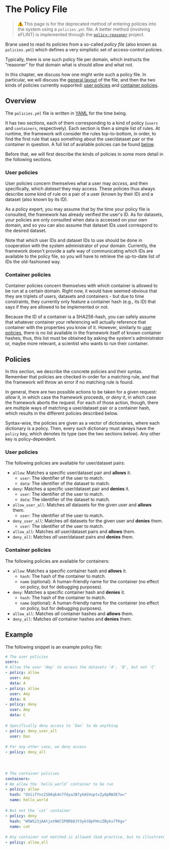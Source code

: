 # The Policy File

> <img src="../assets/img/warning.png" alt="warning" width="16" style="margin-top: 3px; margin-bottom: -3px"/> This page is for the deprecated method of entering policies into the system using a `policies.yml` file. A better method (involving eFLINT) is implemented through the [`policy-reasoner`](https://github.com/BraneFramework/policy-reasoner) project.

Brane used to read its policies from a so-called _policy file_ (also known as `policies.yml`) which defines a very simplistic set of access-control policies.

Typically, there is one such policy file per domain, which instructs the "reasoner" for that domain what is should allow and what not.

In this chapter, we discuss how one might write such a policy file. In particular, we will discuss the [general layout](#overview) of the file, and then the two kinds of policies currently supported: [user policies](#user-policies) and [container policies](#container-policies).


## Overview
The `policies.yml` file is written in [YAML](https://yaml.org/) for the time being.

It has two sections, each of them corresponding to a kind of policy (`users` and `containers`, respectively). Each section is then a simple list of rules. At runtime, the framework will consider the rules top-to-bottom, in order, to find the first rule that says something about the user/dataset pair or the container in question. A full list of available policies can be found [below](#policies).

Before that, we will first describe the kinds of policies in some more detail in the following sections.


### User policies
User policies concern themselves what a user may _access_, and then specifically, which _dataset_ they may access. These policies thus always describe some kind of rule on a pair of a user (known by their ID) and a dataset (also known by its ID).

As a policy expert, you may assume that by the time your policy file is consulted, the framework has already verified the user's ID. As for datasets, your policies are only consulted when data is accessed on your own domain, and so you can also assume that dataset IDs used correspond to the desired dataset.

Note that _which_ user IDs and dataset IDs to use should be done in cooperation with the system administrator of your domain. Currently, the framework doesn't provide a safe way of communicating which IDs are available to the policy file, so you will have to retrieve the up-to-date list of IDs the old-fashioned way.


### Container policies
Container policies concern themselves with which container is allowed to be run at a certain domain. Right now, it would have seemed obvious that they are triplets of users, datasets and containers - but due to time constraints, they currently only feature a container hash (e.g., its ID) that says if they are allowed to be implemented or not.

Because the ID of a container is a SHA256-hash, you can safely assume that whatever container your referencing will actually reference that container with the properties you know of it. However, similarly to [user policies](#user-policies), there is no list available in the framework itself of known container hashes; thus, this list must be obtained by asking the system's administrator or, maybe more relevant, a scientist who wants to run their container.


## Policies
In this section, we describe the concrete policies and their syntax. Remember that policies are checked in-order for a matching rule, and that the framework will throw an error if no matching rule is found.

In general, there are two possible actions to be taken for a given request: _allow_ it, in which case the framework proceeds, or _deny_ it, in which case the framework aborts the request. For each of those action, though, there are multiple ways of matching a user/dataset pair or a container hash, which results in the different policies described below.

Syntax-wise, the policies are given as a vector of dictionaries, where each dictionary is a policy. Then, every such dictionary must always have the `policy` key, which denotes its type (see the two sections below). Any other key is policy-dependent.


### User policies
The following policies are available for user/dataset pairs:
- `allow`: Matches a specific user/dataset pair and **allows** it.
  - `user`: The identifier of the user to match.
  - `data`: The identifier of the dataset to match.
- `deny`: Matches a specific user/dataset pair and **denies** it.
  - `user`: The identifier of the user to match.
  - `data`: The identifier of the dataset to match.
- `allow_user_all`: Matches _all_ datasets for the given user and **allows** them.
  - `user`: The identifier of the user to match.
- `deny_user_all`: Matches _all_ datasets for the given user and **denies** them.
  - `user`: The identifier of the user to match.
- `allow_all`: Matches _all_ user/dataset pairs and **allows** them.
- `deny_all`: Matches _all_ user/dataset pairs and **denies** them.


### Container policies
The following policies are available for containers:
- `allow`: Matches a specific container hash and **allows** it.
  - `hash`: The hash of the container to match.
  - `name` (optional): A human-friendly name for the container (no effect on policy, but for debugging purposes).
- `deny`: Matches a specific container hash and **denies** it.
  - `hash`: The hash of the container to match.
  - `name` (optional): A human-friendly name for the container (no effect on policy, but for debugging purposes).
- `allow_all`: Matches _all_ container hashes and **allows** them.
- `deny_all`: Matches _all_ container hashes and **denies** them.


## Example
The following snippet is an example policy file:
```yaml
# The user policies
users:
# Allow the user 'Amy' to access the datasets 'A', 'B', but not 'C'
- policy: allow
  user: Amy
  data: A
- policy: allow
  user: Amy
  data: B
- policy: deny
  user: Amy
  data: C

# Specifically deny access to `Dan` to do anything
- policy: deny_user_all
  user: Dan

# For any other case, we deny access
- policy: deny_all



# The container policies
containers:
# We allow the `hello_world` container to be run
- policy: allow
  hash: "GViifYnz2586qk4n7fdyaJB7ykASVuptvZyOpRW3E7o="
  name: hello_world

# But not the `cat` container
- policy: deny
  hash: "W5WS23jAAtjatN6C5PQRb0JY3yktDpFHnzZBykx7fKg="
  name: cat

# Any container not matched is allowed (bad practice, but to illustrate)
- policy: allow_all
```
